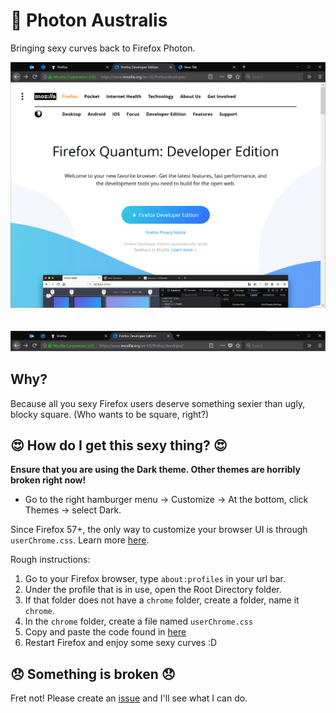# 🐺 Photon Australis
Bringing sexy curves back to Firefox Photon.

![alt text](assets/images/screen-1.PNG "Photon Australis Dark Main Window")
<br />
<br />
<br />
![alt text](assets/images/screen-2.PNG "Photon Australis Dark Top Bar")

## Why?
Because all you sexy Firefox users deserve something sexier than ugly, blocky square. (Who wants to be square, right?)

## 😍 How do I get this sexy thing? 😍
**Ensure that you are using the Dark theme. Other themes are horribly broken right now!**
* Go to the right hamburger menu -> Customize -> At the bottom, click Themes -> select Dark.

Since Firefox 57+, the only way to customize your browser UI is through `userChrome.css`. Learn more [here](http://kb.mozillazine.org/index.php?title=UserChrome.css&printable=yes). 

Rough instructions: 
1. Go to your Firefox browser, type `about:profiles` in your url bar.
2. Under the profile that is in use, open the Root Directory folder.
3. If that folder does not have a `chrome` folder, create a folder, name it `chrome`.
4. In the `chrome` folder, create a file named `userChrome.css`
5. Copy and paste the code found in [here](./userChrome.css)
6. Restart Firefox and enjoy some sexy curves :D

## 😞 Something is broken 😞
Fret not! Please create an [issue](https://github.com/wilfredwee/photon-australis/issues/new) and I'll see what I can do.